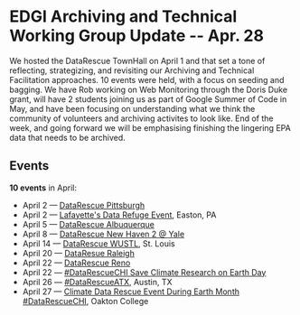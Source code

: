 # EDGI Archiving and Technical Working Group Update -- Apr. 28

We hosted the DataRescue TownHall on April 1 and that set a tone of reflecting, strategizing, and revisiting our Archiving and Technical Facilitation approaches. 10 events were held, with a focus on seeding and bagging. We have Rob working on Web Monitoring through the Doris Duke grant, will have 2 students joining us as part of Google Summer of Code in May, and have been focusing on understanding what we think the community of volunteers and archiving activites to look like. End of the week, and going forward we will be emphasising finishing the lingering EPA data that needs to be archived.

## Events

**10 events** in April:

- April 2 &mdash; [DataRescue Pittsburgh](https://datarescuepgh.wordpress.com/)
- April 2 &mdash; [Lafayette's Data Refuge Event](https://library.lafayette.edu/node/3553), Easton, PA
- April 5 &mdash; [DataRescue Albuquerque](https://datarescue-albuquerque.github.io/)
- April 8 &mdash; [DataRescue New Haven 2 @ Yale](https://www.eventbrite.com/e/april-data-rescue-new-haven-yale-registration-33090570788)
- April 14 &mdash; [DataRescue WUSTL](https://datarescuewu.github.io/), St. Louis
- April 20 &mdash; [DataResue Raleigh](https://www.lib.ncsu.edu/workshop/data-rescue-101-what-why-and-how)
- April 22 &mdash; [DataRescue Reno](http://unr.libcal.com/event/3232847)
- April 22 &mdash; [#DataRescueCHI Save Climate Research on Earth Day ](https://www.eventbrite.com/e/save-climate-research-on-earth-day-datarescuechi-registration-33158228153Attending)
- April 26 &mdash; [#DataRescueATX](https://datarescue-austin.github.io/), Austin, TX
- April 27 &mdash; [Climate Data Rescue Event During Earth Month #DataRescueCHI](https://www.eventbrite.com/e/climate-data-rescue-event-during-earth-month-datarescuechi-registration-33947060572), Oakton College
